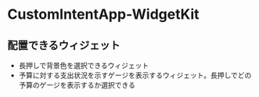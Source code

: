 # CustomIntentApp-WidgetKit

## 配置できるウィジェット
- 長押しで背景色を選択できるウィジェット
- 予算に対する支出状況を示すゲージを表示するウィジェット。長押しでどの予算のゲージを表示するか選択できる
